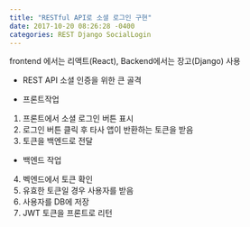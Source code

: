 ```yaml
---
title: "RESTful API로 소셜 로그인 구현"
date: 2017-10-20 08:26:28 -0400
categories: REST Django SocialLogin
---
```


frontend 에서는 리액트(React), Backend에서는 장고(Django) 사용

- REST API 소셜 인증을 위한 큰 골격
* 프론트작업
1. 프론트에서 소셜 로그인 버튼 표시
2. 로그인 버튼 클릭 후 타사 앱이 반환하는 토큰을 받음
3. 토큰을 백엔드로 전달
* 백엔드 작업
4. 벡엔드에서 토큰 확인
5. 유효한 토큰일 경우 사용자를 받음
6. 사용자를 DB에 저장
7. JWT 토큰을 프론트로 리턴
